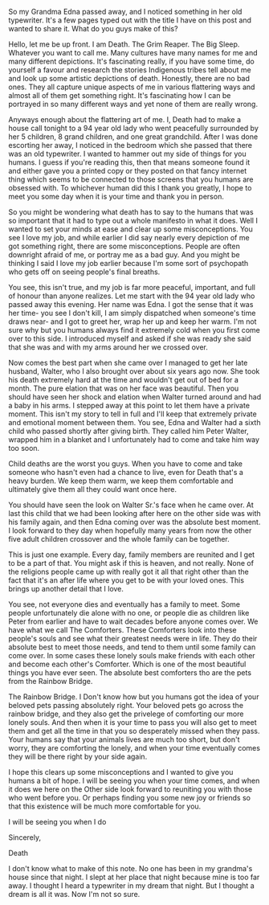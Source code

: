 So my Grandma Edna passed away, and I noticed something in her old typewriter. It's a few pages typed out with the title I have on this post and wanted to share it. What do you guys make of this? 


Hello, let me be up front. I am Death. The Grim Reaper. The Big Sleep. Whatever you want to call me. Many cultures have many names for me and many different depictions. It's fascinating really, if you have some time, do yourself a favour and research the stories Indigenous tribes tell about me and look up some artistic depictions of death. Honestly, there are no bad ones. They all capture unique aspects of me in various flattering ways and almost all of them get something right. It's fascinating how I can be portrayed in so many different ways and yet none of them are really wrong.

Anyways enough about the flattering art of me. I, Death had to make a house call tonight to a 94 year old lady who went peacefully surrounded by her 5 children, 8 grand children, and one great grandchild. After I was done escorting her away, I noticed in the bedroom which she passed that there was an old typewriter. I wanted to hammer out my side of things for you humans. I guess if you're reading this, then that means someone found it and either gave you a printed copy or they posted on that fancy internet thing which seems to be connected to those screens that you humans are obsessed with. To whichever human did this I thank you greatly, I hope to meet you some day when it is your time and thank you in person.

So you might be wondering what death has to say to the humans that was so important that it had to type out a whole manifesto in what it does. Well I wanted to set your minds at ease and clear up some misconceptions. You see I love my job, and while earlier I did say nearly every depiction of me got something right, there are some misconceptions. People are often downright afraid of me, or portray me as a bad guy. And you might be thinking I said I love my job earlier because I'm some sort of psychopath who gets off on seeing people's final breaths.

You see, this isn't true, and my job is far more peaceful, important, and full of honour than anyone realizes. Let me start with the 94 year old lady who passed away this evening. Her name was Edna. I got the sense that it was her time- you see I don't kill, I am simply dispatched when someone's time draws near- and I got to greet her, wrap her up and keep her warm. I'm not sure why but you humans always find it extremely cold when you first come over to this side. I introduced myself and asked if she was ready she said that she was and with my arms around her we crossed over.

Now comes the best part when she came over I managed to get her late husband, Walter, who I also brought over about six years ago now. She took his death extremely hard at the time and wouldn't get out of bed for a month. The pure elation that was on her face was beautiful. Then you should have seen her shock and elation when Walter turned around and had a baby in his arms. I stepped away at this point to let them have a private moment. This isn't my story to tell in full and I'll keep that extremely private and emotional moment between them. You see, Edna and Walter had a sixth child who passed shortly after giving birth. They called him Peter Walter, wrapped him in a blanket and I unfortunately had to come and take him way too soon. 

Child deaths are the worst you guys. When you have to come and take someone who hasn't even had a chance to live, even for Death that's a heavy burden. We keep them warm, we keep them comfortable and ultimately give them all they could want once here.

You should have seen the look on Walter Sr.'s face when he came over. At last this child that we had been looking after here on the other side was with his family again, and then Edna coming over was the absolute best moment. I look forward to they day when hopefully many years from now the other five adult children crossover and the whole family can be together.

This is just one example. Every day, family members are reunited and I get to be a part of that. You might ask if this is heaven, and not really. None of the religions people came up with really got it all that right other than the fact that it's an after life where you get to be with your loved ones. This brings up another detail that I love.

You see, not everyone dies and eventually has a family to meet. Some people unfortunately die alone with no one, or people die as children like Peter from earlier and have to wait decades before anyone comes over. We have what we call The Comforters. These Comforters look into these people's souls and see what their greatest needs were in life. They do their absolute best to meet those needs, and tend to them until some family can come over. In some cases these lonely souls make friends with each other and become each other's Comforter. Which is one of the most beautiful things you have ever seen.
The absolute best comforters tho are the pets from the Rainbow Bridge. 

The Rainbow Bridge. I Don't know how but you humans got the idea of your beloved pets passing absolutely right. Your beloved pets go across the rainbow bridge, and they also get the privelege of comforting our more lonely souls. And then when it is your time to pass you will also get to meet them and get all the time in that you so desperately missed when they pass. Your humans say that your animals lives are much too short, but don't worry, they are comforting the lonely, and when your time eventually comes they will be there right by your side again. 

I hope this clears up some misconceptions and I wanted to give you humans a bit of hope. I will be seeing you when your time comes, and when it does we here on the Other side look forward to reuniting you with those who went before you. Or perhaps finding you some new joy or friends so that this existence will be much more comfortable for you. 

I will be seeing you when I do

Sincerely, 

Death


I don't know what to make of this note. No one has been in my grandma's house since that night. I slept at her place that night because mine is too far away. I thought I heard a typewriter in my dream that night. But I thought a dream is all it was. Now I'm not so sure. 
  